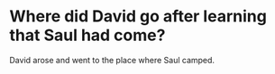 # Where did David go after learning that Saul had come?

David arose and went to the place where Saul camped.
